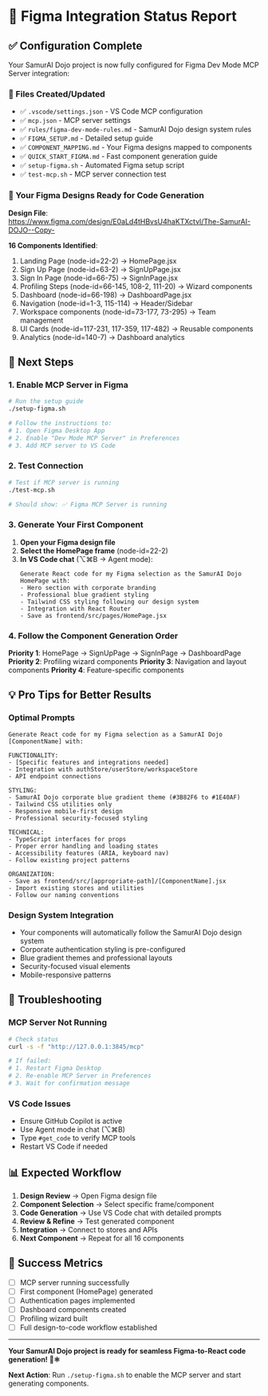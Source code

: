 # 🎨 Figma Integration Status Report

## ✅ Configuration Complete

Your SamurAI Dojo project is now fully configured for Figma Dev Mode MCP Server integration:

### 📁 Files Created/Updated
- ✅ `.vscode/settings.json` - VS Code MCP configuration
- ✅ `mcp.json` - MCP server settings
- ✅ `rules/figma-dev-mode-rules.md` - SamurAI Dojo design system rules
- ✅ `FIGMA_SETUP.md` - Detailed setup guide
- ✅ `COMPONENT_MAPPING.md` - Your Figma designs mapped to components
- ✅ `QUICK_START_FIGMA.md` - Fast component generation guide
- ✅ `setup-figma.sh` - Automated Figma setup script
- ✅ `test-mcp.sh` - MCP server connection test

### 🎯 Your Figma Designs Ready for Code Generation

**Design File**: https://www.figma.com/design/E0aLd4tHBvsU4haKTXctvl/The-SamurAI-DOJO--Copy-

**16 Components Identified**:
1. Landing Page (node-id=22-2) → HomePage.jsx
2. Sign Up Page (node-id=63-2) → SignUpPage.jsx  
3. Sign In Page (node-id=66-75) → SignInPage.jsx
4. Profiling Steps (node-id=66-145, 108-2, 111-20) → Wizard components
5. Dashboard (node-id=66-198) → DashboardPage.jsx
6. Navigation (node-id=1-3, 115-114) → Header/Sidebar
7. Workspace components (node-id=73-177, 73-295) → Team management
8. UI Cards (node-id=117-231, 117-359, 117-482) → Reusable components
9. Analytics (node-id=140-7) → Dashboard analytics

## 🚀 Next Steps

### 1. Enable MCP Server in Figma
```bash
# Run the setup guide
./setup-figma.sh

# Follow the instructions to:
# 1. Open Figma Desktop App
# 2. Enable "Dev Mode MCP Server" in Preferences
# 3. Add MCP server to VS Code
```

### 2. Test Connection
```bash
# Test if MCP server is running
./test-mcp.sh

# Should show: ✅ Figma MCP Server is running
```

### 3. Generate Your First Component
1. **Open your Figma design file**
2. **Select the HomePage frame** (node-id=22-2)
3. **In VS Code chat** (⌥⌘B → Agent mode):
   ```
   Generate React code for my Figma selection as the SamurAI Dojo HomePage with:
   - Hero section with corporate branding
   - Professional blue gradient styling
   - Tailwind CSS styling following our design system
   - Integration with React Router
   - Save as frontend/src/pages/HomePage.jsx
   ```

### 4. Follow the Component Generation Order
**Priority 1**: HomePage → SignUpPage → SignInPage → DashboardPage
**Priority 2**: Profiling wizard components
**Priority 3**: Navigation and layout components
**Priority 4**: Feature-specific components

## 💡 Pro Tips for Better Results

### Optimal Prompts
```
Generate React code for my Figma selection as a SamurAI Dojo [ComponentName] with:

FUNCTIONALITY:
- [Specific features and integrations needed]
- Integration with authStore/userStore/workspaceStore
- API endpoint connections

STYLING:
- SamurAI Dojo corporate blue gradient theme (#3B82F6 to #1E40AF)
- Tailwind CSS utilities only
- Responsive mobile-first design
- Professional security-focused styling

TECHNICAL:
- TypeScript interfaces for props
- Proper error handling and loading states
- Accessibility features (ARIA, keyboard nav)
- Follow existing project patterns

ORGANIZATION:
- Save as frontend/src/[appropriate-path]/[ComponentName].jsx
- Import existing stores and utilities
- Follow our naming conventions
```

### Design System Integration
- Your components will automatically follow the SamurAI Dojo design system
- Corporate authentication styling is pre-configured
- Blue gradient themes and professional layouts
- Security-focused visual elements
- Mobile-responsive patterns

## 🔧 Troubleshooting

### MCP Server Not Running
```bash
# Check status
curl -s -f "http://127.0.0.1:3845/mcp"

# If failed:
# 1. Restart Figma Desktop
# 2. Re-enable MCP Server in Preferences
# 3. Wait for confirmation message
```

### VS Code Issues
- Ensure GitHub Copilot is active
- Use Agent mode in chat (⌥⌘B)
- Type `#get_code` to verify MCP tools
- Restart VS Code if needed

## 📊 Expected Workflow

1. **Design Review** → Open Figma design file
2. **Component Selection** → Select specific frame/component
3. **Code Generation** → Use VS Code chat with detailed prompts
4. **Review & Refine** → Test generated component
5. **Integration** → Connect to stores and APIs
6. **Next Component** → Repeat for all 16 components

## 🎯 Success Metrics

- [ ] MCP server running successfully
- [ ] First component (HomePage) generated
- [ ] Authentication pages implemented
- [ ] Dashboard components created
- [ ] Profiling wizard built
- [ ] Full design-to-code workflow established

---

**Your SamurAI Dojo project is ready for seamless Figma-to-React code generation! 🎨⚛️**

**Next Action**: Run `./setup-figma.sh` to enable the MCP server and start generating components.
